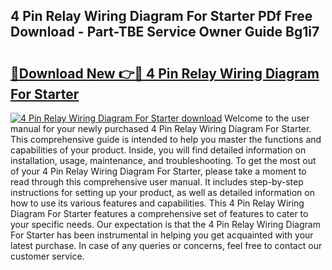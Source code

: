## 4 Pin Relay Wiring Diagram For Starter PDf Free Download - Part-TBE Service Owner Guide Bg1i7

# <h2><a href="http://dfp4fbw.blite.top/?on=4+Pin+Relay+Wiring+Diagram+For+Starter">🔗Download New 👉🔴 4 Pin Relay Wiring Diagram For Starter</a></h2>

[![4 Pin Relay Wiring Diagram For Starter download](https://i.imgur.com/lujVjoI.png)](http://dfp4fbw.blite.top/?on=4+Pin+Relay+Wiring+Diagram+For+Starter)
Welcome to the user manual for your newly purchased 4 Pin Relay Wiring Diagram For Starter. This comprehensive guide is intended to help you master the functions and capabilities of your product. Inside, you will find detailed information on installation, usage, maintenance, and troubleshooting. To get the most out of your 4 Pin Relay Wiring Diagram For Starter, please take a moment to read through this comprehensive user manual. It includes step-by-step instructions for setting up your product, as well as detailed information on how to use its various features and capabilities. This 4 Pin Relay Wiring Diagram For Starter features a comprehensive set of features to cater to your specific needs. Our expectation is that the 4 Pin Relay Wiring Diagram For Starter has been instrumental in helping you get acquainted with your latest purchase. In case of any queries or concerns, feel free to contact our customer service.
